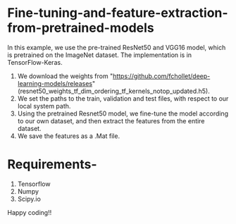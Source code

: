 # Fine-tuning-and-feature-extraction-from-pretrained-models
In this example, we use the pre-trained ResNet50 and VGG16 model, which is pretrained on the ImageNet dataset. The implementation is in TensorFlow-Keras. 

1. We download the weights from "https://github.com/fchollet/deep-learning-models/releases"  (resnet50_weights_tf_dim_ordering_tf_kernels_notop_updated.h5).
2. We set the paths to the train, validation and test files, with respect to our local system path.
3. Using the pretrained Resnet50 model, we fine-tune the model according to our own dataset, and then extract the features from the entire dataset.
4. We save the features as a .Mat file.

# Requirements-

1. Tensorflow
2. Numpy
3. Scipy.io

Happy coding!!
